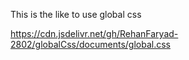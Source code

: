 This is the like to use global css

https://cdn.jsdelivr.net/gh/RehanFaryad-2802/globalCss/documents/global.css
